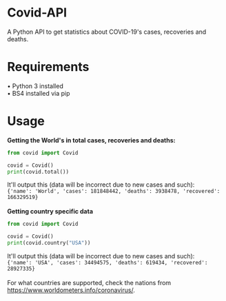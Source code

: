 # Covid-API
A Python API to get statistics about COVID-19's cases, recoveries and deaths.
# Requirements
• Python 3 installed</br >
• BS4 installed via pip
# Usage
**Getting the World's in total cases, recoveries and deaths:**
```python
from covid import Covid

covid = Covid()
print(covid.total())
```
It'll output this (data will be incorrect due to new cases and such):</br >
```{'name': 'World', 'cases': 181848442, 'deaths': 3938478, 'recovered': 166329519}```
</br ></br >
**Getting country specific data**
```python
from covid import Covid

covid = Covid()
print(covid.country("USA"))
```
It'll output this (data will be incorrect due to new cases and such):</br >
```{'name': 'USA', 'cases': 34494575, 'deaths': 619434, 'recovered': 28927335}```
</br ></br >
For what countries are supported, check the nations from https://www.worldometers.info/coronavirus/.



